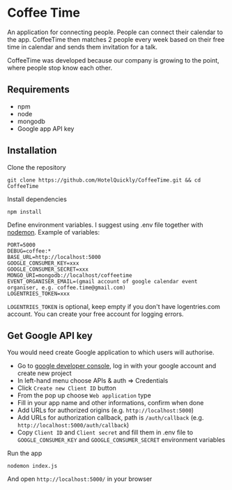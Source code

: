 # Coffee Time

An application for connecting people. People can connect their calendar to the app. CoffeeTime then matches 2 people every week based on their free time in calendar and sends them invitation for a talk.

CoffeeTime was developed because our company is growing to the point, where people stop know each other.

## Requirements
* npm
* node
* mongodb
* Google app API key

## Installation
Clone the repository

```
git clone https://github.com/HotelQuickly/CoffeeTime.git && cd CoffeeTime
```
Install dependencies

```
npm install
```
Define environment variables. I suggest using .env file together with [nodemon](https://github.com/remy/nodemon). Example of variables:

```
PORT=5000 
DEBUG=coffee:* 
BASE_URL=http://localhost:5000 
GOOGLE_CONSUMER_KEY=xxx 
GOOGLE_CONSUMER_SECRET=xxx 
MONGO_URI=mongodb://localhost/coffeetime 
EVENT_ORGANISER_EMAIL=(gmail account of google calendar event organiser, e.g. coffee.time@gmail.com)
LOGENTRIES_TOKEN=xxx 
```

`LOGENTRIES_TOKEN` is optional, keep empty if you don't have logentries.com account. You can create your free account for logging errors.

## Get Google API key
You would need create Google application to which users will authorise.

* Go to [google developer console](https://console.developers.google.com/project/), log in with your google account and create new project
* In left-hand menu choose APIs & auth => Credentials
* Click `Create new Client ID` button
* From the pop up choose `Web application` type
* Fill in your app name and other informations, confirm when done
* Add URLs for authorized origins (e.g. `http://localhost:5000`)
* Add URLs for authorization callback, path is `/auth/callback` (e.g. `http://localhost:5000/auth/callback`)
* Copy `Client ID` and `Client secret` and fill them in .env file to `GOOGLE_CONSUMER_KEY` and `GOOGLE_CONSUMER_SECRET` environment variables

Run the app

```
nodemon index.js
```
And open `http://localhost:5000/` in your browser
